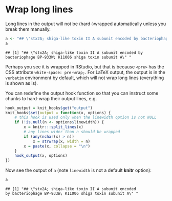 # Wrap long lines
 
Long lines in the output will not be (hard-)wrapped automatically unless you break them manually.


```r
a <- "## \"stx2A; shiga-like toxin II A subunit encoded by bacteriophage BP-933W; K11006 shiga toxin subunit A\" "
a
```

```
## [1] "## \"stx2A; shiga-like toxin II A subunit encoded by bacteriophage BP-933W; K11006 shiga toxin subunit A\" "
```


Perhaps you see it is wrapped in RStudio, but that is because `<pre>` has the CSS attribute `white-space: pre-wrap;`. For LaTeX output, the output is in the `verbatim` environment by default, which will not wrap long lines (everything is shown as is).

You can redefine the output hook function so that you can instruct some chunks to hard-wrap their output lines, e.g.


```r
hook_output = knit_hooks$get("output")
knit_hooks$set(output = function(x, options) {
    # this hook is used only when the linewidth option is not NULL
    if (!is.null(n <- options$linewidth)) {
        x = knitr:::split_lines(x)
        # any lines wider than n should be wrapped
        if (any(nchar(x) > n)) 
            x = strwrap(x, width = n)
        x = paste(x, collapse = "\n")
    }
    hook_output(x, options)
})
```


Now see the output of `a` (note `linewidth` is not a default **knitr** option):


```r
a
```

```
## [1] "## \"stx2A; shiga-like toxin II A subunit encoded
by bacteriophage BP-933W; K11006 shiga toxin subunit A\" "
```

